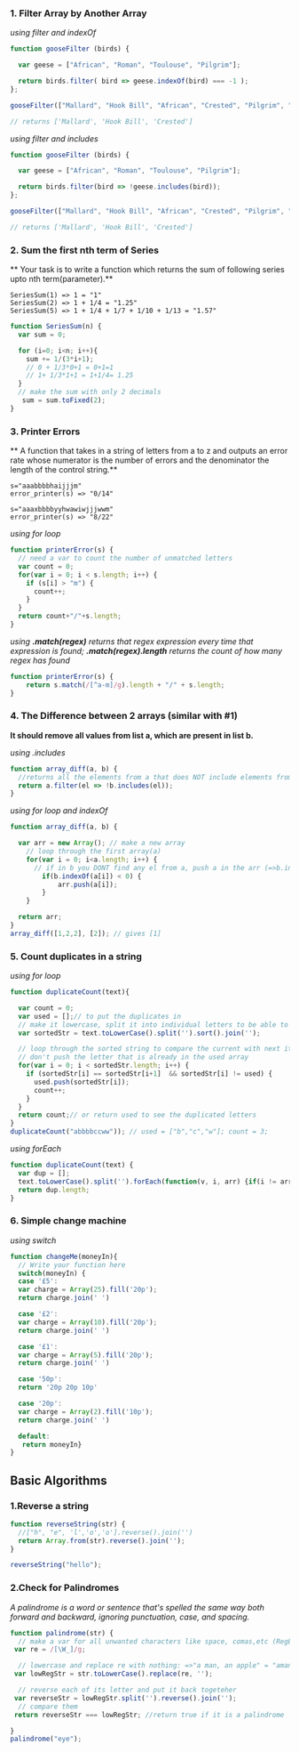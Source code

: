 ### 1. Filter Array by Another Array
*using filter and indexOf*
```javascript
function gooseFilter (birds) {

  var geese = ["African", "Roman", "Toulouse", "Pilgrim"];

  return birds.filter( bird => geese.indexOf(bird) === -1 );
};

gooseFilter(["Mallard", "Hook Bill", "African", "Crested", "Pilgrim", "Toulouse"]);

// returns ['Mallard', 'Hook Bill', 'Crested']
```
*using filter and includes*

```javascript
function gooseFilter (birds) {

  var geese = ["African", "Roman", "Toulouse", "Pilgrim"];

  return birds.filter(bird => !geese.includes(bird));
};

gooseFilter(["Mallard", "Hook Bill", "African", "Crested", "Pilgrim", "Toulouse"]);

// returns ['Mallard', 'Hook Bill', 'Crested']

```
### 2. Sum the first nth term of Series
** Your task is to write a function which returns the sum of following series upto nth term(parameter).**
```
SeriesSum(1) => 1 = "1"
SeriesSum(2) => 1 + 1/4 = "1.25"
SeriesSum(5) => 1 + 1/4 + 1/7 + 1/10 + 1/13 = "1.57"
```
```javascript
function SeriesSum(n) {
  var sum = 0;

  for (i=0; i<n; i++){
    sum += 1/(3*i+1);
    // 0 + 1/3*0+1 = 0+1=1
    // 1+ 1/3*1+1 = 1+1/4= 1.25
  }
  // make the sum with only 2 decimals
   sum = sum.toFixed(2);
}
```

### 3. Printer Errors
**
A function that takes in a string of letters from a to z  and outputs an error rate whose numerator is the number of errors and the denominator the length of the control string.**

```
s="aaabbbbhaijjjm"
error_printer(s) => "0/14"

s="aaaxbbbbyyhwawiwjjjwwm"
error_printer(s) => "8/22"
```
*using for loop*
```javascript
function printerError(s) {
  // need a var to count the number of unmatched letters
  var count = 0;
  for(var i = 0; i < s.length; i++) {
    if (s[i] > "m") {
      count++;
    }
  }
  return count+"/"+s.length;
}
```
*using **.match(regex)** returns that regex expression every time that expression is found; **.match(regex).length** returns the count of how many regex has found*
```javascript
function printerError(s) {
    return s.match(/[^a-m]/g).length + "/" + s.length;
}
```
### 4. The Difference between 2 arrays (similar with #1)
**It should remove all values from list a, which are present in list b.**

*using .includes*
```javascript
function array_diff(a, b) {
  //returns all the elements from a that does NOT include elements from b
  return a.filter(el => !b.includes(el));
}
```
*using for loop and indexOf*
```javascript
function array_diff(a, b) {

  var arr = new Array(); // make a new array
    // loop through the first array(a)
    for(var i = 0; i<a.length; i++) {
      // if in b you DONT find any el from a, push a in the arr (=>b.indexOf(a[i]) = false)
        if(b.indexOf(a[i]) < 0) {
            arr.push(a[i]);
        }
    }

  return arr;
}
array_diff([1,2,2], [2]); // gives [1]
```
### 5. Count duplicates in a string
*using for loop*
```javascript
function duplicateCount(text){

  var count = 0;
  var used = [];// to put the duplicates in
  // make it lowercase, split it into individual letters to be able to sort it alphabetically and then join them back together in a single string
  var sortedStr = text.toLowerCase().split('').sort().join('');

  // loop through the sorted string to compare the current with next iterator;
  // don't push the letter that is already in the used array
  for(var i = 0; i < sortedStr.length; i++) {
    if (sortedStr[i] == sortedStr[i+1]  && sortedStr[i] != used) {
      used.push(sortedStr[i]);
      count++;
    }
  }
  return count;// or return used to see the duplicated letters
}
duplicateCount("abbbbccww")); // used = ["b","c","w"]; count = 3;
```
*using forEach*
```javascript
function duplicateCount(text) {
  var dup = [];
  text.toLowerCase().split('').forEach(function(v, i, arr) {if(i != arr.lastIndexOf(v) && dup.indexOf(v) == -1) dup.push(v);});
  return dup.length;
}
```
### 6. Simple change machine
*using switch*
```javascript
function changeMe(moneyIn){
  // Write your function here
  switch(moneyIn) {
  case '£5':
  var charge = Array(25).fill('20p');
  return charge.join(' ')

  case '£2':
  var charge = Array(10).fill('20p');
  return charge.join(' ')

  case '£1':
  var charge = Array(5).fill('20p');
  return charge.join(' ')

  case '50p':
  return '20p 20p 10p'

  case '20p':
  var charge = Array(2).fill('10p');
  return charge.join(' ')

  default:
   return moneyIn}
}

```
## Basic Algorithms
### 1.Reverse a string
```javascript
function reverseString(str) {
  //["h", "e", 'l','o','o'].reverse().join('')
  return Array.from(str).reverse().join('');
}

reverseString("hello");
```
### 2.Check for Palindromes
*A palindrome is a word or sentence that's spelled the same way both forward and backward, ignoring punctuation, case, and spacing.*
```javascript
function palindrome(str) {
  // make a var for all unwanted characters like space, comas,etc (RegExp)
 var re = /[\W_]/g;

  // lowercase and replace re with nothing: =>"a man, an apple" = "amanaapple"
 var lowRegStr = str.toLowerCase().replace(re, '');

  // reverse each of its letter and put it back togeteher
 var reverseStr = lowRegStr.split('').reverse().join('');
  // compare them
 return reverseStr === lowRegStr; //return true if it is a palindrome

}
palindrome("eye");
```
